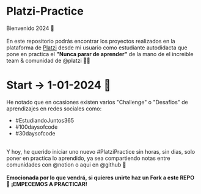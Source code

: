# Platzi-Practice

Bienvenido 2024 🌟
<br>
<br>
En este repositorio podrás encontrar los proyectos realizados en la plataforma de [Platzi](https://platzi.com/p/jlianacastillo/) desde mi usuario como estudiante autodidacta que pone en practica el <strong> "Nunca parar de aprender"</strong> de la mano de el increible team & comunidad de @platzi 💚🚀

# Start -> 1-01-2024 📅

He notado que en ocasiones existen varios "Challenge" o "Desafios" de aprendizajes en redes sociales como:
* #EstudiandoJuntos365 
* #100daysofcode
* #30daysofcode
<br>
Y hoy, he querido iniciar uno nuevo #PlatziPractice sin horas, sin dias, solo poner en practica lo aprendido, ya sea compartiendo notas entre comunidades con @notion o aqui en @github 🚀
<br>
<br>
<strong> Emocionada por lo que vendrá, si quieres unirte haz un Fork a este REPO 🥂 ¡EMPECEMOS A PRACTICAR! </strong>

